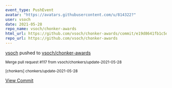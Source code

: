 ```yaml
---
event_type: PushEvent
avatar: "https://avatars.githubusercontent.com/u/814322?"
user: vsoch
date: 2021-05-28
repo_name: vsoch/chonker-awards
html_url: https://github.com/vsoch/chonker-awards/commit/e19d8641fb1c5d4858b4152e74183fa7c02b94fd
repo_url: https://github.com/vsoch/chonker-awards
---
```


<a href='https://github.com/vsoch' target='_blank'>vsoch</a> pushed to <a href='https://github.com/vsoch/chonker-awards' target='_blank'>vsoch/chonker-awards</a>

<small>Merge pull request #117 from vsoch/chonkers/update-2021-05-28

[chonkers] chonkers/update-2021-05-28</small>

<a href='https://github.com/vsoch/chonker-awards/commit/e19d8641fb1c5d4858b4152e74183fa7c02b94fd' target='_blank'>View Commit</a>